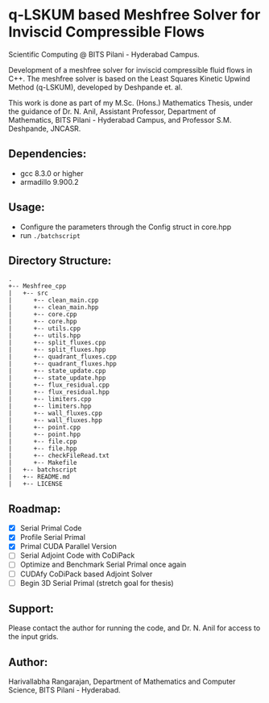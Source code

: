 # q-LSKUM based Meshfree Solver for Inviscid Compressible Flows

Scientific Computing @ BITS Pilani - Hyderabad Campus.

Development of a meshfree solver for inviscid compressible fluid flows in C++. The meshfree solver is based on the Least Squares
Kinetic Upwind Method (q-LSKUM), developed by Deshpande et. al. 

This work is done as part of my M.Sc. (Hons.) Mathematics Thesis, under the guidance of Dr. N. Anil, Assistant Professor, Department of Mathematics, BITS Pilani - Hyderabad Campus, and Professor S.M. Deshpande, JNCASR. 

## Dependencies:
* gcc 8.3.0 or higher
* armadillo 9.900.2

## Usage:

* Configure the parameters through the Config struct in core.hpp
* run `./batchscript`

## Directory Structure: 
```
.
+-- Meshfree_cpp
|   +-- src
|      +-- clean_main.cpp
|      +-- clean_main.hpp
|      +-- core.cpp
|      +-- core.hpp
|      +-- utils.cpp
|      +-- utils.hpp
|      +-- split_fluxes.cpp
|      +-- split_fluxes.hpp
|      +-- quadrant_fluxes.cpp
|      +-- quadrant_fluxes.hpp
|      +-- state_update.cpp
|      +-- state_update.hpp
|      +-- flux_residual.cpp
|      +-- flux_residual.hpp
|      +-- limiters.cpp
|      +-- limiters.hpp
|      +-- wall_fluxes.cpp
|      +-- wall_fluxes.hpp
|      +-- point.cpp
|      +-- point.hpp
|      +-- file.cpp
|      +-- file.hpp
|      +-- checkFileRead.txt
|      +-- Makefile   
|   +-- batchscript
|   +-- README.md
|   +-- LICENSE
```
## Roadmap:

- [x] Serial Primal Code
- [x] Profile Serial Primal
- [X] Primal CUDA Parallel Version
- [ ] Serial Adjoint Code with CoDiPack
- [ ] Optimize and Benchmark Serial Primal once again
- [ ] CUDAfy CoDiPack based Adjoint Solver
- [ ] Begin 3D Serial Primal (stretch goal for thesis)

## Support:

Please contact the author for running the code, and Dr. N. Anil for access to the input grids.

## Author:

Harivallabha Rangarajan, Department of Mathematics and Computer Science, BITS Pilani - Hyderabad. 

